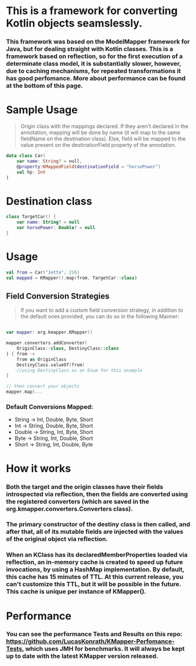 # This is a framework for converting Kotlin objects seamslessly.

### This framework was based on the ModelMapper framework for Java, but for dealing straight with Kotlin classes. This is a framework based on reflection, so for the first execution of a determinate class model, it is substantially slower, however, due to caching mechanisms, for repeated transformations it has good perfomance. More about performance can be found at the bottom of this page.

# Sample Usage

> Origin class with the mappings declared. If they aren't declared in the annotation, mapping will be done by name (it will map to the same fieldName on the destination class). Else, field will be mapped to the value present on the destinationField property of the annotation.

```kotlin
data class Car(
    var name: String? = null,
    @property:KMappedField(destinationField = "horsePower")
    val hp: Int
)
```

# Destination class

```kotlin
class TargetCar() {
    var name: String? = null
    var horsePower: Double? = null
}
```

# Usage

```kotlin
val from = Car("Jetta", 216)
val mapped = KMapper().map(from, TargetCar::class)
```

## Field Conversion Strategies

> If you want to add a custom field conversion strategy, in addition to the default ones provided, you can do so in the following Manner:

```kotlin

var mapper: org.kmapper.KMapper()

mapper.converters.addConverter(
    OriginClass::class, DestinyClass::class
) { from ->
    from as OriginClass
    DestinyClass.valueOf(from)
    //using DestinyClass as an Enum for this example
}

// then convert your objects
mapper.map(...
```

### Default Conversions Mapped:

- String -> Int, Double, Byte, Short
- Int -> String, Double, Byte, Short
- Double -> String, Int, Byte, Short
- Byte -> String, Int, Double, Short
- Short -> String, Int, Double, Byte

# How it works

### Both the target and the origin classes have their fields introspected via reflection, then the fields are converted using the registered converters (which are saved in the org.kmapper.converters.Converters class).

### The primary constructor of the destiny class is then called, and after that, all of its mutable fields are injected with the values of the original object via reflection.

### When an KClass has its declaredMemberProperties loaded via reflection, an in-memory cache is created to speed up future invocations, by using a HashMap implementation. By default, this cache has 15 minutes of TTL. At this current release, you can't customize this TTL, but it will be possible in the future. This cache is unique per instance of KMapper().

# Performance

### You can see the performance Tests and Results on this repo: https://github.com/LucasKonrath/KMapper-Perfomance-Tests, which uses JMH for benchmarks. It will always be kept up to date with the latest KMapper version released.
